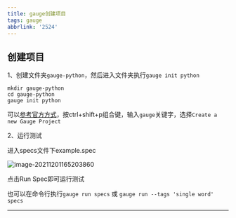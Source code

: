 ```yaml
---
title: gauge创建项目
tags: gauge
abbrlink: '2524'
---
```



## 创建项目

1、创建文件夹`gauge-python`，然后进入文件夹执行`gauge init python`

~~~
mkdir gauge-python
cd gauge-python
gauge init python
~~~

可以[参考官方方式](https://docs.gauge.org/getting_started/create-test-project.html?os=macos&language=python&ide=vscode)，按ctrl+shift+p组合键，输入`gauge`关键字，选择`Create a new Gauge Project`

2、运行测试

进入specs文件下example.spec

![image-20211201165203860](https://raw.githubusercontent.com/xzyup/image/master/202203191645453.png)

点击Run Spec即可运行测试

也可以在命令行执行`gauge run specs` 或 `gauge run --tags 'single word' specs`

---